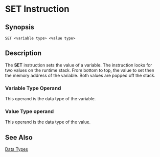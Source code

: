 # SET Instruction

## Synopsis

```
SET <variable type> <value type>
```

## Description

The **SET** instruction sets the value of a variable.
The instruction looks for two values on the runtime stack. From bottom to top,
the value to set then the memory address of the variable. Both values are
popped off the stack.

### Variable Type Operand

This operand is the data type of the variable.

### Value Type operand

This operand is the data type of the value.

## See Also

[Data Types](/icode/types)
